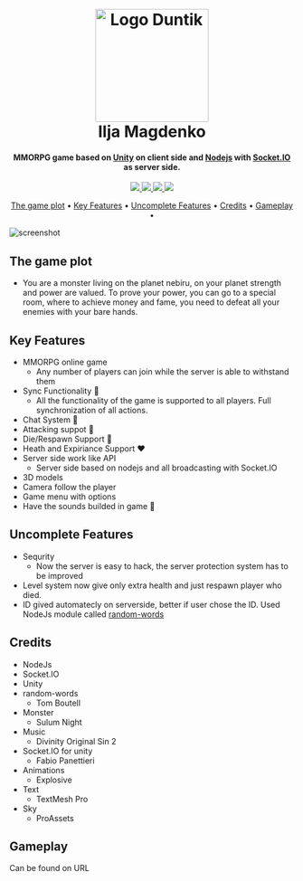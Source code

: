 <h1 align="center">
  <br>
  <a href="https://github.com/duntik/MMORPG_api_unity"><img src="https://github.com/duntik/MMORPG_api_unity/blob/master/MMO-Server/img/logo.png" alt="Logo Duntik" width="200"></a>
  <br>
  Ilja Magdenko
  <br>
</h1>

<h4 align="center">MMORPG game based on <a href="https://unity3d.com/ru/" target="_blank">Unity</a> on client side and <a href="https://nodejs.org/en/" target="_blank">Nodejs</a> with <a href="https://socket.io" target="_blank">Socket.IO</a> as server side.</h4>



<p align="center">

  <a href="https://saythanks.io/to/duntik">
      <img src="https://img.shields.io/badge/Say%20Thanks-!-1EAEDB.svg">
  </a>

<a href="https://twitter.com/intent/tweet?text=Wow:&url=https%3A%2F%2Fgithub.com%2Fduntik%2FMMORPG_api_unity">
      <img src="https://img.shields.io/twitter/url/https/github.com/duntik/MMORPG_api_unity.svg?style=social">
  </a>

<a href="https://github.com/duntik/MMORPG_api_unity/issues">
      <img src="https://img.shields.io/github/issues/duntik/MMORPG_api_unity.svg">
  </a>

  <a href="https://github.com/duntik/MMORPG_api_unity">
      <img src="https://img.shields.io/badge/Unity-2017.3.1f1-yellowgreen.svg">
  </a>
</p>

<p align="center">
  <a href="#the-game-plot">The game plot</a> •
  <a href="#key-features">Key Features</a> •
  <a href="#uncomplete-features">Uncomplete Features</a> •
  <a href="#credits">Credits</a> •
  <a href="#gameplay">Gameplay</a> •
</p>

![screenshot](https://github.com/duntik/MMORPG_api_unity/blob/master/MMO-Server/img/ezgif.gif)

## The game plot

* You are a monster living on the planet nebiru, on your planet strength and power are valued. To prove your power, you can go to a special room, where to achieve money and fame, you need to defeat all your enemies with your bare hands.

## Key Features

* MMORPG online game
  - Any number of players can join while the server is able to withstand them
* Sync Functionality :tada:
  - All the functionality of the game is supported to all players. Full synchronization of all actions.
* Chat System :speech_balloon:
* Attacking suppot :angel:
* Die/Respawn Support :space_invader:
* Heath and Expiriance Support :heart:
* Server side work like API
  - Server side based on nodejs and all broadcasting with Socket.IO
* 3D models
* Camera follow the player
* Game menu with options 
* Have the sounds builded in game :loudspeaker:

## Uncomplete Features

* Sequrity
  - Now the server is easy to hack, the server protection system has to be improved
* Level system now give only extra health and just respawn player who died.
* ID gived automatecly on serverside, better if user chose the ID. Used NodeJs module called <a href="https://github.com/punkave/random-words" target="_blank">random-words</a>

## Credits

* NodeJs
* Socket.IO
* Unity
* random-words
  - Tom Boutell
* Monster
  - Sulum Night
* Music
  - Divinity Original Sin 2
* Socket.IO for unity
  - Fabio Panettieri
* Animations
  - Explosive
* Text
  - TextMesh Pro
* Sky
  - ProAssets

## Gameplay

Can be found on URL
